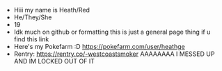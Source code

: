 - Hiii my name is Heath/Red
- He/They/She
- 19
- Idk much on github or formatting this is just a general page thing if u find this link
- Here's my Pokefarm :D https://pokefarm.com/user/heathge
- Rentry: https://rentry.co/-westcoastsmoker AAAAAAAA I MESSED UP AND IM LOCKED OUT OF IT
<!---
heathve/heathve is a ✨ special ✨ repository because its `README.md` (this file) appears on your GitHub profile.
You can click the Preview link to take a look at your changes.
--->
